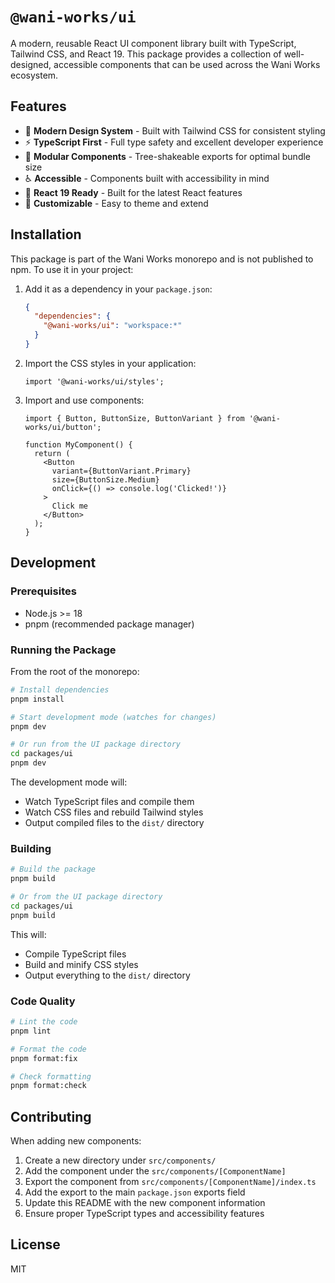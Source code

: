 # `@wani-works/ui`

A modern, reusable React UI component library built with TypeScript, Tailwind CSS, and React 19. This package provides a collection of well-designed, accessible components that can be used across the Wani Works ecosystem.

## Features

- 🎨 **Modern Design System** - Built with Tailwind CSS for consistent styling
- ⚡ **TypeScript First** - Full type safety and excellent developer experience
- 🧩 **Modular Components** - Tree-shakeable exports for optimal bundle size
- ♿ **Accessible** - Components built with accessibility in mind
- 🎯 **React 19 Ready** - Built for the latest React features
- 🔧 **Customizable** - Easy to theme and extend

## Installation

This package is part of the Wani Works monorepo and is not published to npm. To use it in your project:

1. Add it as a dependency in your `package.json`:

   ```json
   {
     "dependencies": {
       "@wani-works/ui": "workspace:*"
     }
   }
   ```

2. Import the CSS styles in your application:

   ```tsx
   import '@wani-works/ui/styles';
   ```

3. Import and use components:

   ```tsx
   import { Button, ButtonSize, ButtonVariant } from '@wani-works/ui/button';

   function MyComponent() {
     return (
       <Button
         variant={ButtonVariant.Primary}
         size={ButtonSize.Medium}
         onClick={() => console.log('Clicked!')}
       >
         Click me
       </Button>
     );
   }
   ```

## Development

### Prerequisites

- Node.js >= 18
- pnpm (recommended package manager)

### Running the Package

From the root of the monorepo:

```bash
# Install dependencies
pnpm install

# Start development mode (watches for changes)
pnpm dev

# Or run from the UI package directory
cd packages/ui
pnpm dev
```

The development mode will:

- Watch TypeScript files and compile them
- Watch CSS files and rebuild Tailwind styles
- Output compiled files to the `dist/` directory

### Building

```bash
# Build the package
pnpm build

# Or from the UI package directory
cd packages/ui
pnpm build
```

This will:

- Compile TypeScript files
- Build and minify CSS styles
- Output everything to the `dist/` directory

### Code Quality

```bash
# Lint the code
pnpm lint

# Format the code
pnpm format:fix

# Check formatting
pnpm format:check
```

## Contributing

When adding new components:

1. Create a new directory under `src/components/`
2. Add the component under the `src/components/[ComponentName]`
3. Export the component from `src/components/[ComponentName]/index.ts`
4. Add the export to the main `package.json` exports field
5. Update this README with the new component information
6. Ensure proper TypeScript types and accessibility features

## License

MIT
